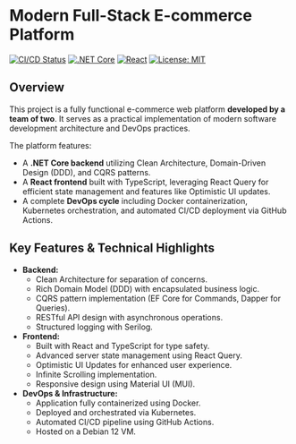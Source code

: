 # Modern Full-Stack E-commerce Platform

[![CI/CD Status](https://github.com/iamyegor/Attire/actions/workflows/ci-cd.yaml/badge.svg)](https://github.com/iamyegor/Attire/actions/workflows/ci-cd.yaml)
[![.NET Core](https://img.shields.io/badge/.NET-Core-512BD4?logo=dotnet)](https://dotnet.microsoft.com/)
[![React](https://img.shields.io/badge/React-61DAFB?logo=react&logoColor=black)](https://reactjs.org/)
[![License: MIT](https://img.shields.io/badge/License-MIT-yellow.svg)](https://opensource.org/licenses/MIT)

## Overview

This project is a fully functional e-commerce web platform **developed by a team of two**. It serves as a practical implementation of modern software development architecture and DevOps practices.

The platform features:
*   A **.NET Core backend** utilizing Clean Architecture, Domain-Driven Design (DDD), and CQRS patterns.
*   A **React frontend** built with TypeScript, leveraging React Query for efficient state management and features like Optimistic UI updates.
*   A complete **DevOps cycle** including Docker containerization, Kubernetes orchestration, and automated CI/CD deployment via GitHub Actions.

## Key Features & Technical Highlights

*   **Backend:**
    *   Clean Architecture for separation of concerns.
    *   Rich Domain Model (DDD) with encapsulated business logic.
    *   CQRS pattern implementation (EF Core for Commands, Dapper for Queries).
    *   RESTful API design with asynchronous operations.
    *   Structured logging with Serilog.
*   **Frontend:**
    *   Built with React and TypeScript for type safety.
    *   Advanced server state management using React Query.
    *   Optimistic UI Updates for enhanced user experience.
    *   Infinite Scrolling implementation.
    *   Responsive design using Material UI (MUI).
*   **DevOps & Infrastructure:**
    *   Application fully containerized using Docker.
    *   Deployed and orchestrated via Kubernetes.
    *   Automated CI/CD pipeline using GitHub Actions.
    *   Hosted on a Debian 12 VM.
